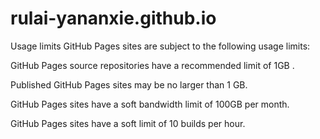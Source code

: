 # rulai-yananxie.github.io

Usage limits
GitHub Pages sites are subject to the following usage limits:

GitHub Pages source repositories have a recommended limit of 1GB .

Published GitHub Pages sites may be no larger than 1 GB.

GitHub Pages sites have a soft bandwidth limit of 100GB per month.

GitHub Pages sites have a soft limit of 10 builds per hour.
